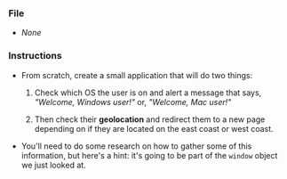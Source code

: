 ### File

* _None_

### Instructions

* From scratch, create a small application that will do two things:

  1. Check which OS the user is on and alert a message that says, _"Welcome, Windows user!"_ or, _"Welcome, Mac user!"_

  2. Then check their **geolocation** and redirect them to a new page depending on if they are located on the east coast or west coast.

* You'll need to do some research on how to gather some of this information, but here's a hint: it's going to be part of the `window` object we just looked at.
